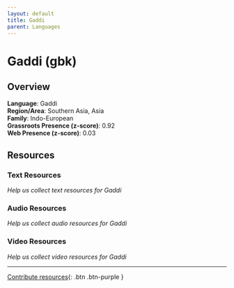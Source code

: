```yaml
---
layout: default
title: Gaddi
parent: Languages
---
```


# Gaddi (gbk)

## Overview

**Language**: Gaddi  
**Region/Area**: Southern Asia, Asia  
**Family**: Indo-European  
**Grassroots Presence (z-score)**: 0.92  
**Web Presence (z-score)**: 0.03  

## Resources

### Text Resources
*Help us collect text resources for Gaddi*

### Audio Resources
*Help us collect audio resources for Gaddi*

### Video Resources
*Help us collect video resources for Gaddi*

---

[Contribute resources](https://forms.office.com/e/1SfLJx3u1r){: .btn .btn-purple }
